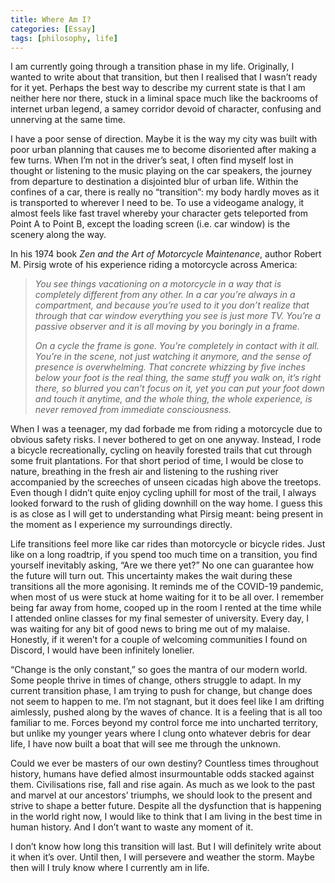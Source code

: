 ```yaml
---
title: Where Am I?
categories: [Essay]
tags: [philosophy, life]
---
```


I am currently going through a transition phase in my life. Originally, I wanted to write about that transition, but then I realised that I wasn’t ready for it yet. Perhaps the best way to describe my current state is that I am neither here nor there, stuck in a liminal space much like the backrooms of internet urban legend, a samey corridor devoid of character, confusing and unnerving at the same time.

I have a poor sense of direction. Maybe it is the way my city was built with poor urban planning that causes me to become disoriented after making a few turns. When I’m not in the driver’s seat, I often find myself lost in thought or listening to the music playing on the car speakers, the journey from departure to destination a disjointed blur of urban life. Within the confines of a car, there is really no “transition”: my body hardly moves as it is transported to wherever I need to be. To use a videogame analogy, it almost feels like fast travel whereby your character gets teleported from Point A to Point B, except the loading screen (i.e. car window) is the scenery along the way.

In his 1974 book _Zen and the Art of Motorcycle Maintenance_, author Robert M. Pirsig wrote of his experience riding a motorcycle across America:

> _You see things vacationing on a motorcycle in a way that is completely different from any other. In a car you’re always in a compartment, and because you’re used to it you don’t realize that through that car window everything you see is just more TV. You’re a passive observer and it is all moving by you boringly in a frame._
>
> _On a cycle the frame is gone. You’re completely in contact with it all. You’re in the scene, not just watching it anymore, and the sense of presence is overwhelming. That concrete whizzing by five inches below your foot is the real thing, the same stuff you walk on, it’s right there, so blurred you can’t focus on it, yet you can put your foot down and touch it anytime, and the whole thing, the whole experience, is never removed from immediate consciousness._

When I was a teenager, my dad forbade me from riding a motorcycle due to obvious safety risks. I never bothered to get on one anyway. Instead, I rode a bicycle recreationally, cycling on heavily forested trails that cut through some fruit plantations. For that short period of time, I would be close to nature, breathing in the fresh air and listening to the rushing river accompanied by the screeches of unseen cicadas high above the treetops. Even though I didn’t quite enjoy cycling uphill for most of the trail, I always looked forward to the rush of gliding downhill on the way home. I guess this is as close as I will get to understanding what Pirsig meant: being present in the moment as I experience my surroundings directly.

Life transitions feel more like car rides than motorcycle or bicycle rides. Just like on a long roadtrip, if you spend too much time on a transition, you find yourself inevitably asking, “Are we there yet?” No one can guarantee how the future will turn out. This uncertainty makes the wait during these transitions all the more agonising. It reminds me of the COVID-19 pandemic, when most of us were stuck at home waiting for it to be all over. I remember being far away from home, cooped up in the room I rented at the time while I attended online classes for my final semester of university. Every day, I was waiting for any bit of good news to bring me out of my malaise. Honestly, if it weren’t for a couple of welcoming communities I found on Discord, I would have been infinitely lonelier.

“Change is the only constant,” so goes the mantra of our modern world. Some people thrive in times of change, others struggle to adapt. In my current transition phase, I am trying to push for change, but change does not seem to happen to me. I’m not stagnant, but it does feel like I am drifting aimlessly, pushed along by the waves of chance. It is a feeling that is all too familiar to me. Forces beyond my control force me into uncharted territory, but unlike my younger years where I clung onto whatever debris for dear life, I have now built a boat that will see me through the unknown.

Could we ever be masters of our own destiny? Countless times throughout history, humans have defied almost insurmountable odds stacked against them. Civilisations rise, fall and rise again. As much as we look to the past and marvel at our ancestors’ triumphs, we should look to the present and strive to shape a better future. Despite all the dysfunction that is happening in the world right now, I would like to think that I am living in the best time in human history. And I don’t want to waste any moment of it.

I don’t know how long this transition will last. But I will definitely write about it when it’s over. Until then, I will persevere and weather the storm. Maybe then will I truly know where I currently am in life.
